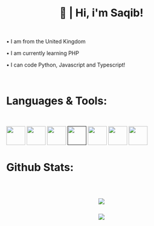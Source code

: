 <h1 align="center">👋 | Hi, i'm Saqib!</h1>
<br>
<p>• I am from the United Kingdom</p>
<p>• I am currently learning PHP</p>
<p>• I can code Python, Javascript and Typescript!</p>
<br>

# Languages & Tools:
<br>

<a href="https://nodejs.org/"><img src="https://seeklogo.com/images/N/nodejs-logo-FBE122E377-seeklogo.com.png" height="50" /></a>  <a href="https://www.python.org/"><img src="https://upload.wikimedia.org/wikipedia/commons/thumb/c/c3/Python-logo-notext.svg/768px-Python-logo-notext.svg.png" height="50" /></a>  <a href="https://www.typescriptlang.org/"><img src="https://miro.medium.com/max/816/1*TpbxEQy4ckB-g31PwUQPlg.png" height="50" /></a> <a href=""><img src="https://i.ibb.co/C8YvbYj/image-removebg-preview-2.png" height="50" /></a>  <a href="https://www.gnu.org/software/bash/"><img src="https://github.com/odb/official-bash-logo/blob/master/assets/Logos/Icons/PNG/48x48.png?raw=true" height="50" /></a>  <a href="https://www.docker.com/"><img src="https://www.docker.com/sites/default/files/d8/styles/role_icon/public/2019-07/Moby-logo.png?itok=sYH_JEaJ" height="50" /></a> <a href="https://code.visualstudio.com/"><img src="https://user-images.githubusercontent.com/674621/71187801-14e60a80-2280-11ea-94c9-e56576f76baf.png" height="50" /></a> 
<br>

# Github Stats:
<br>

<h2 align="center">
  <a href="https://github.com/S4qib">
    <img align="center" src="https://github-readme-stats.vercel.app/api/?username=S4qib&show_icons=true&theme=onedark">
  </a>
  <br>
  <br>
  <a href="https://github.com/S4qib">
    <img align="center" src="https://github-readme-stats.vercel.app/api/top-langs/?username=S4qib&layout=compact&theme=onedark">
  </a>
</h2>
